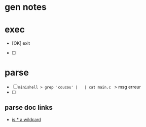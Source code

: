 # gen notes

# exec
- [OK] exit
- [ ] 


# parse
- [ ] ``minishell > grep 'coucou' |   | cat main.c `` > msg erreur
- [ ] 

## parse doc links
- [is * a wildcard](https://hbctraining.github.io/Intro-to-shell-flipped/lessons/02_wildcards_shortcuts.html#:~:text=The%20Shell%20(bash)%20considers%20an,the%20most%20for%20our%20exercises.)